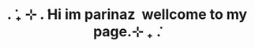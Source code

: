 <h1 align="center" font="tahoma">. ݁₊ ⊹ . ݁Hi im parinaz <img src="http://dl4.glitter-graphics.net/pub/805/805904er7glfspo6.gif" alt=""> wellcome to my page.⊹ ₊ ݁.</h1>
